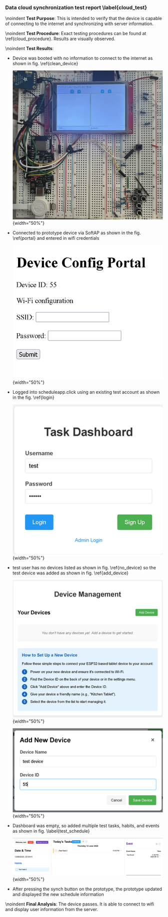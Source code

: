 ### Data cloud synchronization test report \label{cloud_test}
\noindent
**Test Purpose**:
This is intended to verify that the device is capable of connecting to the internet and synchronizing with server information.

\noindent
**Test Procedure**:
Exact testing procedures can be found at \ref{cloud_procedure}. Results are visually observed.

\noindent
**Test Results**:

- Device was booted with no information to connect to the internet as shown in fig. \ref{clean_device}
    
    ![Clean device with no schedule info \label{clean_device}](test_images/cloud_6.jpg){width="50%"}

- Connected to prototype device via SoftAP as shown in the fig. \ref{portal} and entered in wifi credentials

    ![Captive Portal \label{portal}](test_images/cloud_3.png){width="50%"}

- Logged into scheduleapp.click using an existing test account as shown in the fig. \ref{login}
    
    ![Logging in with test user credentials \label{login}](test_images/cloud_1.png){width="50%"}

- test user has no devices listed as shown in fig. \ref{no_device} so the test device was added as shown in fig. \ref{add_device}
    
    ![No devices under the test user \label{no_device}](test_images/cloud_2.png){width="50%"}
    
    ![Adding device under test user \label{add_device}](test_images/cloud_4.png){width="50%"}
- Dashboard was empty, so added multiple test tasks, habits, and events as shown in fig. \label{test_schedule}
    
    ![Adding a test schedule \label{test_schedule}](test_images/cloud_5.png){width="50%"}

- After pressing the synch button on the prototype, the prototype updated and displayed the new schedule information

\noindent
**Final Analysis**:
The device passes. It is able to connect to wifi and display user information from the server.
